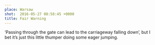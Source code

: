 ```yaml
---
place: Warsaw
shot:  2016-05-27 08:58:45 +0000
title: Fair Warning
---
```


‘Passing through the gate can lead to the carriageway falling down’, but I bet it’s just this little thumper doing some eager jumping.
